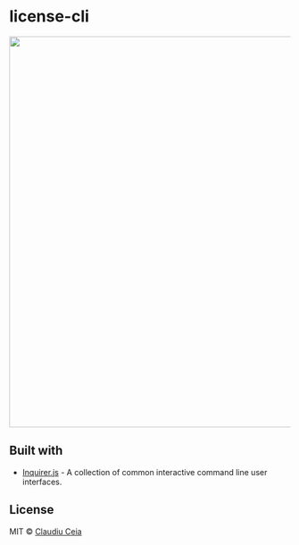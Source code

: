 # license-cli

<img src="https://github.com/ClaudiuCeia/licensor-cli/blob/master/screenshot.gif" width="700">

## Built with

- [Inquirer.js](https://github.com/SBoudrias/Inquirer.js/) - A collection of common interactive command line user interfaces.

## License

MIT © [Claudiu Ceia](https://github.com/ClaudiuCeia)
